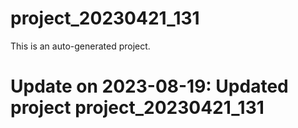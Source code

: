 # project_20230421_131

This is an auto-generated project.

# Update on 2023-08-19: Updated project project_20230421_131
